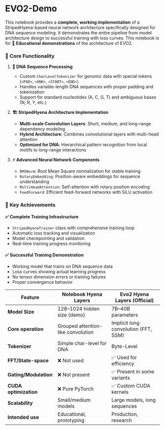 # EVO2-Demo
This notebook provides a **complete, working implementation** of a StripedHyena-based neural network architecture specifically designed for DNA sequence modeling. It demonstrates the entire pipeline from model architecture design to successful training with loss curves. This notebook is for 📖 **Educational demonstrations** of the architecture of EVO2.

### 🔬 **Core Functionality**

1. **🧬 DNA Sequence Processing**
   - Custom `CharLevelTokenizer` for genomic data with special tokens (`<PAD>`, `<UNK>`, `<START>`, `<END>`)
   - Handles variable-length DNA sequences with proper padding and tokenization
   - Support for standard nucleotides (A, C, G, T) and ambiguous bases (N, R, Y, etc.)

2. **🏗️ StripedHyena Architecture Implementation**
   - **Multi-scale Convolution Layers**: Short, medium, and long-range dependency modeling
   - **Hybrid Architecture**: Combines convolutional layers with multi-head attention
   - **Optimized for DNA**: Hierarchical pattern recognition from local motifs to long-range interactions

3. **⚡ Advanced Neural Network Components**
   - `RMSNorm`: Root Mean Square normalization for stable training
   - `RotaryEmbedding`: Position-aware embeddings for sequence understanding
   - `MultiHeadAttention`: Self-attention with rotary position encoding
   - `FeedForward`: Efficient feed-forward networks with SiLU activation

### 🚀 **Key Achievements**

#### ✅ **Complete Training Infrastructure**
- `StripedHyenaTrainer` class with comprehensive training loop
- Automatic loss tracking and visualization
- Model checkpointing and validation
- Real-time training progress monitoring

#### ✅ **Successful Training Demonstration**
- Working model that trains on DNA sequence data
- Loss curves showing actual learning progress
- No tensor dimension errors or training failures
- Proper convergence behavior

| Feature               | Notebook Hyena Layers           | Evo2 Hyena Layers (Official)      |
|-----------------------|----------------------------------|------------------------------------|
| **Model Size**        | 128–1024 hidden size (demo)     | 7B–40B parameters                  |
| **Core operation**    | Grouped attention-like convolution | Implicit long convolution (FFT, SSM) |
| **Tokenizer**         | Simple char-level for DNA       | Byte-Level                         |
| **FFT/State-space**   | ❌ Not used                     | ✅ Used for efficiency             |
| **Gating/Modulation** | ❌ Not present                  | ✅ Present in some variants        |
| **CUDA optimization** | ❌ Pure PyTorch                 | ✅ Custom CUDA kernels             |
| **Scalability**       | Small/medium models             | Large models, long sequences       |
| **Intended use**      | Educational, prototyping        | Production, research               |
